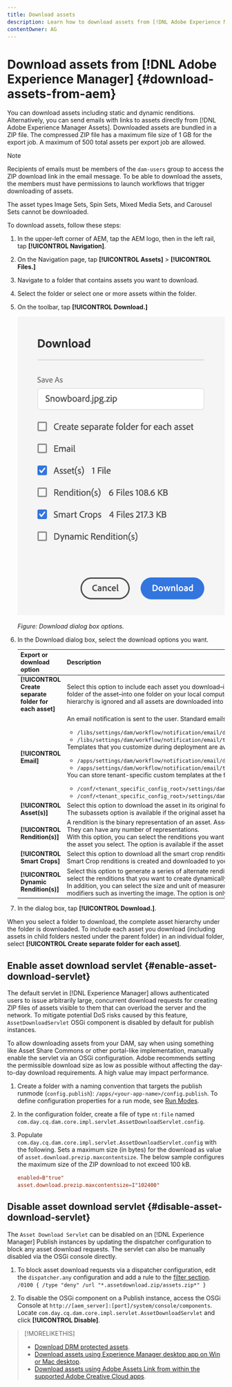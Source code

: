 ```yaml
---
title: Download assets
description: Learn how to download assets from [!DNL Adobe Experience Manager] and enable or disable the download functionality.
contentOwner: AG
---
```


# Download assets from [!DNL Adobe Experience Manager] {#download-assets-from-aem}

You can download assets including static and dynamic renditions. Alternatively, you can send emails with links to assets directly from [!DNL Adobe Experience Manager Assets]. Downloaded assets are bundled in a ZIP file. The compressed ZIP file has a maximum file size of 1 GB for the export job. A maximum of 500 total assets per export job are allowed.

>[!NOTE]
>
>Recipients of emails must be members of the `dam-users` group to access the ZIP download link in the email message. To be able to download the assets, the members must have permissions to launch workflows that trigger downloading of assets.

The asset types Image Sets, Spin Sets, Mixed Media Sets, and Carousel Sets cannot be downloaded.

To download assets, follow these steps:

1. In the upper-left corner of AEM, tap the AEM logo, then in the left rail, tap **[!UICONTROL Navigation]**.
1. On the Navigation page, tap **[!UICONTROL Assets]** > **[!UICONTROL Files.]**
1. Navigate to a folder that contains assets you want to download.
1. Select the folder or select one or more assets within the folder.
1. On the toolbar, tap **[!UICONTROL Download.]**

   ![Available options when downloading assets from Experience Manager Assets](/help/assets/assets/asset-download1.png)

   *Figure: Download dialog box options.*

1. In the Download dialog box, select the download options you want.

   | Export or download option | Description |
   |---|---|
   | **[!UICONTROL Create separate folder for each asset]** | Select this option to include each asset you download&ndash;including assets in child folders nested under the parent folder of the asset&ndash;into one folder on your local computer. When this option is not select, by default, the folder hierarchy is ignored and all assets are downloaded into one folder in your local computer. |
   | **[!UICONTROL Email]** | An email notification is sent to the user. Standard emails templates are available at the following locations:<ul><li>`/libs/settings/dam/workflow/notification/email/downloadasset`.</li><li>`/libs/settings/dam/workflow/notification/email/transientworkflowcompleted`.</li></ul> Templates that you customize during deployment are available at the following locations: <ul><li>`/apps/settings/dam/workflow/notification/email/downloadasset`.</li><li>`/apps/settings/dam/workflow/notification/email/transientworkflowcompleted`.</li></ul>You can store tenant-specific custom templates at the following locations:<ul><li>`/conf/<tenant_specific_config_root>/settings/dam/workflow/notification/email/downloadasset`.</li><li>`/conf/<tenant_specific_config_root>/settings/dam/workflow/notification/email/transientworkflowcompleted`.</li></ul> |
   | **[!UICONTROL Asset(s)]** | Select this option to download the asset in its original form without any renditions.<br>The subassets option is available if the original asset has subassets. |
   | **[!UICONTROL Rendition(s)]** | A rendition is the binary representation of an asset. Assets have a primary representation - that of the uploaded file. They can have any number of representations. <br> With this option, you can select the renditions you want downloaded. The renditions that are available depend on the asset you select. The option is available if the asset has any renditions. |
   | **[!UICONTROL Smart Crops]** | Select this option to download all the smart crop renditions of the selected asset from within AEM. A zip file with the Smart Crop renditions is created and downloaded to your local computer. |
   | **[!UICONTROL Dynamic Rendition(s)]** | Select this option to generate a series of alternate renditions in real time. When you select this option, you also select the renditions that you want to create dynamically by selecting from the [Image Preset](image-presets.md) list. <br>In addition, you can select the size and unit of measurement, format, color space, resolution, and any optional image modifiers such as inverting the image. The option is only available if you have [!DNL Dynamic Media] enabled.|

1. In the dialog box, tap **[!UICONTROL Download.]**.

When you select a folder to download, the complete asset hierarchy under the folder is downloaded. To include each asset you download (including assets in child folders nested under the parent folder) in an individual folder, select **[!UICONTROL Create separate folder for each asset]**.

## Enable asset download servlet {#enable-asset-download-servlet}

The default servlet in [!DNL Experience Manager] allows authenticated users to issue arbitrarily large, concurrent download requests for creating ZIP files of assets visible to them that can overload the server and the network. To mitigate potential DoS risks caused by this feature, `AssetDownloadServlet` OSGi component is disabled by default for publish instances.

To allow downloading assets from your DAM, say when using something like Asset Share Commons or other portal-like implementation, manually enable the servlet via an OSGi configuration. Adobe recommends setting the permissible download size as low as possible without affecting the day-to-day download requirements. A high value may impact performance.

1. Create a folder with a naming convention that targets the publish runmode (`config.publish`): `/apps/<your-app-name>/config.publish`. To define configuration properties for a run mode, see [Run Modes](/help/sites-deploying/configure-runmodes.md#defining-configuration-properties-for-a-run-mode).
1. In the configuration folder, create a file of type `nt:file` named `com.day.cq.dam.core.impl.servlet.AssetDownloadServlet.config`.
1. Populate `com.day.cq.dam.core.impl.servlet.AssetDownloadServlet.config` with the following. Sets a maximum size (in bytes) for the download as value of `asset.download.prezip.maxcontentsize`. The below sample configures the maximum size of the ZIP download to not exceed 100 kB.

   ```conf
   enabled=B"true"
   asset.download.prezip.maxcontentsize=I"102400"
   ```

## Disable asset download servlet {#disable-asset-download-servlet}

The `Asset Download Servlet` can be disabled on an [!DNL Experience Manager] Publish instances by updating the dispatcher configuration to block any asset download requests. The servlet can also be manually disabled via the OSGi console directly.

1. To block asset download requests via a dispatcher configuration, edit the `dispatcher.any` configuration and add a rule to the [filter section](https://docs.adobe.com/content/help/en/experience-manager-dispatcher/using/configuring/dispatcher-configuration.html#defining-a-filter). `/0100 { /type "deny" /url "*.assetdownload.zip/assets.zip*" }`

1. To disable the OSGi component on a Publish instance, access the OSGi Console at `http://[aem_server]:[port]/system/console/components`. Locate `com.day.cq.dam.core.impl.servlet.AssetDownloadServlet` and click **[!UICONTROL Disable]**.

>[!MORELIKETHIS]
>
>* [Download DRM protected assets](drm.md).
>* [Download assets using Experience Manager desktop app on Win or Mac desktop](https://docs.adobe.com/content/help/en/experience-manager-desktop-app/using/using.html#download-assets).
>* [Download assets using Adobe Assets Link from within the supported Adobe Creative Cloud apps](https://helpx.adobe.com/enterprise/using/manage-assets-using-adobe-asset-link.html).
